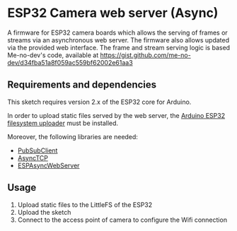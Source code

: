 # ESP32 Camera web server (Async)

A firmware for ESP32 camera boards which allows the serving of frames or streams via an asynchronous web server.
The firmware also allows updated via the provided web interface.
The frame and stream serving logic is based Me-no-dev's code, available at https://gist.github.com/me-no-dev/d34fba51a8f059ac559bf62002e61aa3

## Requirements and dependencies

This sketch requires version 2.x of the ESP32 core for Arduino.

In order to upload static files served by the web server, the [Arduino ESP32 filesystem uploader](https://github.com/lorol/arduino-esp32fs-plugin) must be installed.

Moreover, the following libraries are needed:

* [PubSubClient](https://github.com/knolleary/pubsubclient/releases/tag/v2.8)
* [AsyncTCP](https://github.com/me-no-dev/AsyncTCP)
* [ESPAsyncWebServer](https://github.com/me-no-dev/ESPAsyncWebServer)


## Usage

1. Upload static files to the LittleFS of the ESP32
2. Upload the sketch
3. Connect to the access point of camera to configure the Wifi connection